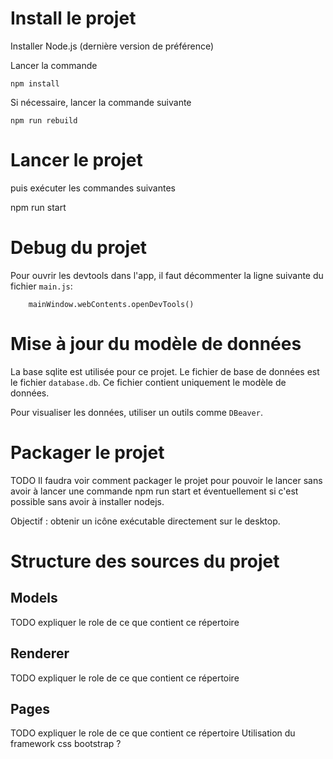 # Install le projet

Installer Node.js (dernière version de préférence)

Lancer la commande

```
npm install
```

Si nécessaire, lancer la commande suivante

```
npm run rebuild
```

# Lancer le projet

puis exécuter les commandes suivantes

npm run start

# Debug du projet

Pour ouvrir les devtools dans l'app, il faut décommenter la ligne suivante du fichier `main.js`:

```
    mainWindow.webContents.openDevTools()
```

# Mise à jour du modèle de données

La base sqlite est utilisée pour ce projet.
Le fichier de base de données est le fichier `database.db`.
Ce fichier contient uniquement le modèle de données.

Pour visualiser les données, utiliser un outils comme `DBeaver`.

# Packager le projet

TODO Il faudra voir comment packager le projet pour pouvoir le lancer sans avoir à lancer une commande npm run start et éventuellement si c'est possible sans avoir à installer nodejs.

Objectif : obtenir un icône exécutable directement sur le desktop.

# Structure des sources du projet

## Models

TODO expliquer le role de ce que contient ce répertoire

## Renderer

TODO expliquer le role de ce que contient ce répertoire

## Pages

TODO expliquer le role de ce que contient ce répertoire
Utilisation du framework css bootstrap ?
